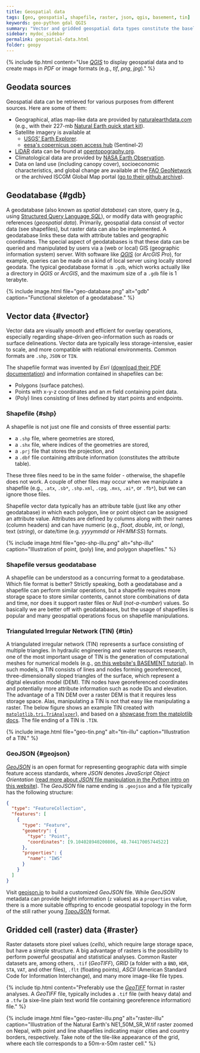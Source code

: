 ```yaml
---
title: Geospatial data
tags: [geo, geospatial, shapefile, raster, json, qgis, basement, tin]
keywords: geo-python gdal QGIS
summary: "Vector and gridded geospatial data types constitute the baseline of geospatial analyses."
sidebar: mydoc_sidebar
permalink: geospatial-data.html
folder: geopy
---
```



{% include tip.html content="Use [*QGIS*](geo_software.html#qgis) to display geospatial data and to create maps in *PDF* or image formats (e.g., *tif*, *png*, *jpg*)." %}

## Geodata sources
Geospatial data can be retrieved for various purposes from different sources. Here are some of them:

* Geographical, atlas map-like data are provided by [naturalearthdata.com](hhttps://www.naturalearthdata.com) (e.g., with their 227-mb [Natural Earth quick start kit](http://naciscdn.org/naturalearth/packages/Natural_Earth_quick_start.zip)). 
* Satellite imagery is available at
    - [USGS' Earth Explorer](https://earthexplorer.usgs.gov/).
    - [eesa's copernicus open access hub](https://scihub.copernicus.eu/dhus/#/home) (Sentinel-2)
* [LiDAR](https://oceanservice.noaa.gov/facts/lidar.html) data can be found at [opentopography.org](https://opentopography.org/). 
* Climatological data are provided by [NASA Earth Observation](https://neo.sci.gsfc.nasa.gov/).
* Data on land use (including canopy cover), socioeconomic characteristics, and global change are available at the [FAO GeoNetwork](http://www.fao.org/geonetwork/srv/en/main.home) or the archived ISCGM Global Map portal ([go to their github archive](https://globalmaps.github.io/)).


## Geodatabase {#gdb}
A geodatabase (also known as *spatial database*) can store, query (e.g., using [Structured Query Language *SQL*](https://en.wikibooks.org/wiki/Structured_Query_Language)), or modify data with geographic references (*geospatial data*). Primarily, geospatial data consist of vector data (see shapefiles), but raster data can also be implemented. A geodatabase links these data with attribute tables and geographic coordinates. The special aspect of geodatabases is that these data can be queried and manipulated by users via a (web or local) GIS (geographic information system) server. With software like [*QGIS*](geo_software.html#qgis) (or *ArcGIS Pro*), for example, queries can be made on a kind of local server using locally stored geodata. The typical geodatabase format is `.gdb`, which works actually like a directory in *QGIS* or *ArcGIS*, and the maximum size of a `.gdb` file is 1 terabyte.

{% include image.html file="geo-database.png" alt="gdb" caption="Functional skeleton of a geodatabase." %}

## Vector data {#vector}

Vector data are visually smooth and efficient for overlay operations, especially regarding shape-driven geo-information such as roads or surface delineations. Vector data are typically less storage-intensive, easier to scale, and more compatible with relational environments. Common formats are `.shp`, `JSON` or `TIN`.
 
 The shapefile format was invented by *Esri* ([download their PDF documentation](http://www.esri.com/library/whitepapers/pdfs/shapefile.pdf)) and information contained in shapefiles can be:

* Polygons (surface patches).
* Points with x-y-z coordinates and an *m* field containing point data.
* (Poly) lines consisting of lines defined by start points and endpoints.


### Shapefile {#shp}
A shapefile is not just one file and consists of three essential parts:
* a `.shp` file, where geometries are stored,
* a `.shx` file, where indices of the geometries are stored, 
* a `.prj` file that stores the projection, and
* a `.dbf` file containing attribute information (constitutes the attribute table).

These three files need to be in the same folder - otherwise, the shapefile does not work. A couple of other files may occur when we manipulate a shapefile (e.g., `.atx`, `.sb*`, `.shp.xml`, `.cpg`, `.mxs`, `.ai*`, or `.fb*`), but we can ignore those files.

Shapefile vector data typically has an attribute table (just like any other geodatabase) in which each polygon, line or point object can be assigned an attribute value. Attributes are defined by columns along with their names (column headers) and can have numeric (e.g., *float*, *double*, *int*, or *long*), text (*string*), or date/time (e.g. *yyyymmdd* or *HH:MM:SS*) formats.

{% include image.html file="geo-shp-illu.png" alt="shp-illu" caption="Illustration of point, (poly) line, and polygon shapefiles." %}

### Shapefile versus geodatabase
A shapefile can be understood as a concurring format to a geodatabase. Which file format is better? Strictly speaking, both a geodatabase and a shapefile can perform similar operations, but a shapefile requires more storage space to store similar contents, cannot store combinations of data and time, nor does it support raster files or *Null* (*not-a-number*) values. So basically we are better off with geodatabases, but the usage of shapefiles is popular and many geospatial operations focus on shapefile manipulations.

### Triangulated Irregular Network (TIN) {#tin}

A triangulated irregular network (TIN) represents a surface consisting of multiple triangles. In hydraulic engineering and water resources research, one of the most important usage of TIN is the generation of computational meshes for numerical models (e.g., [on this website's BASEMENT tutorial](bm-pre.html)). In such models, a TIN consists of lines and nodes forming georeferenced, three-dimensionally sloped triangles of the surface, which represent a digital elevation model (DEM). TIN nodes have georeferenced coordinates and potentially more attribute information such as node IDs and elevation. The advantage of a TIN DEM over a raster DEM is that it requires less storage space. Alas, manipulating a TIN is not that easy like manipulating a raster. The below figure shows an example TIN created with [`matplotlib.tri.TriAnalyzer`](https://matplotlib.org/3.1.1/api/tri_api.html#matplotlib.tri.TriAnalyzer)), and based on a [showcase from the matplotlib docs](https://matplotlib.org/3.1.1/gallery/images_contours_and_fields/tricontour_smooth_delaunay.html#sphx-glr-gallery-images-contours-and-fields-tricontour-smooth-delaunay-py). The file ending of a TIN is `.TIN`.

{% include image.html file="geo-tin.png" alt="tin-illu" caption="Illustration of a TIN." %}

### GeoJSON {#geojson}

[*GeoJSON*](https://geojson.org/) is an open format for representing geographic data with simple feature access standards, where *JSON* denotes *JavaScript Object Orientation* ([read more about *JSON* file manipulation in the *Python* intro on this website](hypy_xml.html#json)). The *GeoJSON* file name ending is `.geojson` and a file typically has the following structure:

```json
{
  "type": "FeatureCollection",
  "features": [
    {
      "type": "Feature",
      "geometry": {
        "type": "Point",
        "coordinates": [9.104028940200806, 48.74417005744522]
      },
      "properties": {
        "name": "IWS"
      }
    }
  ]
}
```

Visit [geojson.io](https://geojson.io/) to build a customized *GeoJSON* file. While *GeoJSON* metadata can provide height information (`z` values) as a `properties` value, there is a more suitable offspring to encode geospatial topology in the form of the still rather young [*TopoJSON*](https://github.com/topojson/topojson/wiki) format. 

## Gridded cell (raster) data {#raster}
Raster datasets store pixel values (*cells*), which require large storage space, but have a simple structure. A big advantage of rasters is the possibility to perform powerful geospatial and statistical analyses. Common Raster datasets are, among others, `.tif` (*GeoTIFF*), *GRID* (a folder with a `BND`, `HDR`, `STA`, `VAT`, and other files), `.flt` (floating points), *ASCII* (American Standard Code for Information Interchange), and many more image-like file types.

{% include tip.html content="Preferably use the [*GeoTIFF*](https://en.wikipedia.org/wiki/GeoTIFF) format in raster analyses. A *GeoTIFF* file, typically includes a `.tif` file (with heavy data) and a `.tfw` (a sixe-line plain text world file containing georeference information) file." %}

{% include image.html file="geo-raster-illu.png" alt="raster-illu" caption="Illustration of the Natural Earth's NE1_50M_SR_W.tif raster zoomed on Nepal, with point and line shapefiles indicating major cities and country borders, respectively. Take note of the tile-like appearance of the grid, where each tile corresponds to a 50m-x-50m raster cell." %}